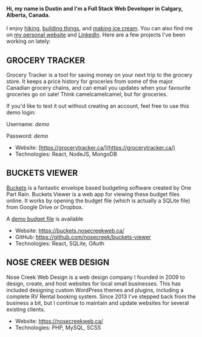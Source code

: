 #### Hi, my name is Dustin and I'm a Full Stack Web Developer in Calgary, Alberta, Canada.
I enjoy [hiking](https://dustin.lammiman.ca/hikes), [building things](https://dustin.lammiman.ca/teardrop), and [making ice cream](https://dustin.lammiman.ca/icecream). You can also find me on [my personal website](https://dustin.lammiman.ca/) and [LinkedIn](https://www.linkedin.com/in/dustin-lammiman/). Here are a few projects I've been working on lately:

## GROCERY TRACKER
Grocery Tracker is a tool for saving money on your next trip to the grocery store. It keeps a price history for groceries from some of the major Canadian grocery chains, and can email you updates when your favourite groceries go on sale! Think camelcamelcamel, but for groceries.

If you'd like to test it out without creating an account, feel free to use this demo login:

Username: _demo_

Password: _demo_

- Website: [https://grocerytracker.ca/](https://grocerytracker.ca/)
- Technologies: React, NodeJS, MongoDB

## BUCKETS VIEWER
[Buckets](https://www.budgetwithbuckets.com/) is a fantastic envelope based budgeting software created by One Part Rain. Buckets Viewer is a web app for viewing these budget files online. It works by opening the budget file (which is actually a SQLite file) from Google Drive or Dropbox.

A [demo budget file](https://github.com/nosecreek/buckets-viewer/blob/b5900b688e19f8726f90c71fce17340b846fa7d8/Sample.buckets) is available

- Website: https://buckets.nosecreekweb.ca/
- GitHub: https://github.com/nosecreek/buckets-viewer
- Technologies: React, SQLite, OAuth

## NOSE CREEK WEB DESIGN
Nose Creek Web Design is a web design company I founded in 2009 to design, create, and host websites for local small businesses. This has included designing custom WordPress themes and plugins, including a complete RV Rental booking system. Since 2013 I've stepped back from the business a bit, but I continue to maintain and update websites for several existing clients.

- Website: https://nosecreekweb.ca/
- Technologies: PHP, MySQL, SCSS
